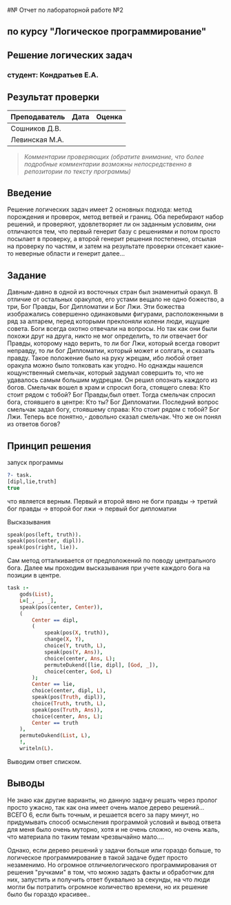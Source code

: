 #№ Отчет по лабораторной работе №2
## по курсу "Логическое программирование"

## Решение логических задач

### студент: Кондратьев Е.А.

## Результат проверки

| Преподаватель     | Дата         |  Оценка       |
|-------------------|--------------|---------------|
| Сошников Д.В. |              |               |
| Левинская М.А.|              |               |

> *Комментарии проверяющих (обратите внимание, что более подробные комментарии возможны непосредственно в репозитории по тексту программы)*


## Введение

Решение логических задач имеет 2 основных подхода: 
метод порождения и проверок,
метод ветвей и границ. 
Оба перебирают набор решений, и проверяют, удовлетворяет ли он заданным условиям, они отличаются тем, что первый генерит базу с решениями и потом просто посылает в проверку, а второй генерит решения постепенно, отсылая на проверку по частям, и затем на результате проверки отсекает какие-то неверные области и генерит далее...

## Задание

Давным-давно в одной из восточных стран был знаменитый оракул. В отличие от остальных оракулов, его устами вещало не одно божество, а три, Бог Правды, Бог Дипломатии и Бог Лжи. Эти божества изображались совершенно одинаковыми фигурами, расположенными в ряд за алтарем, перед которыми преклоняли колени люди, ищущие совета. Боги всегда охотно отвечали на вопросы. Но так как они были похожи друг на друга, никто не мог определить, то ли отвечает бог Правды, которому надо верить, то ли бог Лжи, который всегда говорит неправду, то ли бог Дипломатии, который может и солгать, и сказать правду. Такое положение было на руку жрецам, ибо любой ответ оракула можно было толковать как угодно. Но однажды нашелся кощунственный смельчак, который задумал совершить то, что не удавалось самым большим мудрецам. Он решил опознать каждого из богов. Смельчак вошел в храм и спросил бога, стоящего слева: Кто стоит рядом с тобой? Бог Правды,был ответ. Тогда смельчак спросил бога, стоявшего в центре: Кто ты? Бог Дипломатии. Последний вопрос смельчак задал богу, стоявшему справа: Кто стоит рядом с тобой? Бог Лжи. Теперь все понятно,- довольно сказал смельчак. Что же он понял из ответов богов?

## Принцип решения
запуск программы
```prolog
?- task.
[dipl,lie,truth] 
true
```
что является верным.
Первый и второй явно не боги правды -> третий бог правды -> второй бог лжи -> первый бог дипломатии

Высказывания
```prolog
speak(pos(left, truth)).
speak(pos(center, dipl)).
speak(pos(right, lie)).
```
Сам метод отталкивается от предположений по поводу центрального бога.
Далее мы проходим высказывания при учете каждого бога на позиции в центре.
```prolog
task :-
	gods(List),
	L=[_, _, _],
	speak(pos(center, Center)),
	(	
		Center == dipl,
		(	
			speak(pos(X, truth)),
			change(X, Y),
			choice(Y, truth, L),
			speak(pos(Y, Ans)),
			choice(center, Ans, L);
			permuteDukend([lie, dipl], [God, _]),
			choice(center, God, L)
		);
		Center == lie, 
		choice(center, dipl, L),
		speak(pos(Truth, dipl)), 
		choice(Truth, truth, L),
		speak(pos(Truth, Ans)),
		choice(center, Ans, L);
		Center == truth 
	),
	permuteDukend(List, L), 
	!,
	writeln(L).
```

Выводим ответ списком.

## Выводы

Не знаю как другие варианты, но данную задачу решать через пролог просто ужасно, так как она имеет очень малое дерево решений... ВСЕГО 6, если быть точным, и решается всего за пару минут, но придумывать способ осмысления программой условий и вывод ответа для меня было очень муторно, хотя и не очень сложно, но очень жаль, что материала по таким темам чрезвычайно мало....

Однако, если дерево решений у задачи больше или гораздо больше, то логическое программирование в такой задаче будет просто незаменимо.
Но огромное отличиелогического программирования от решения "ручками" в том, что можно задать факты и обработчик для них, запустить и получить ответ буквально за секунды, на что люди могли бы потратить огромное количество времени, но их решение было бы гораздо красивее..





